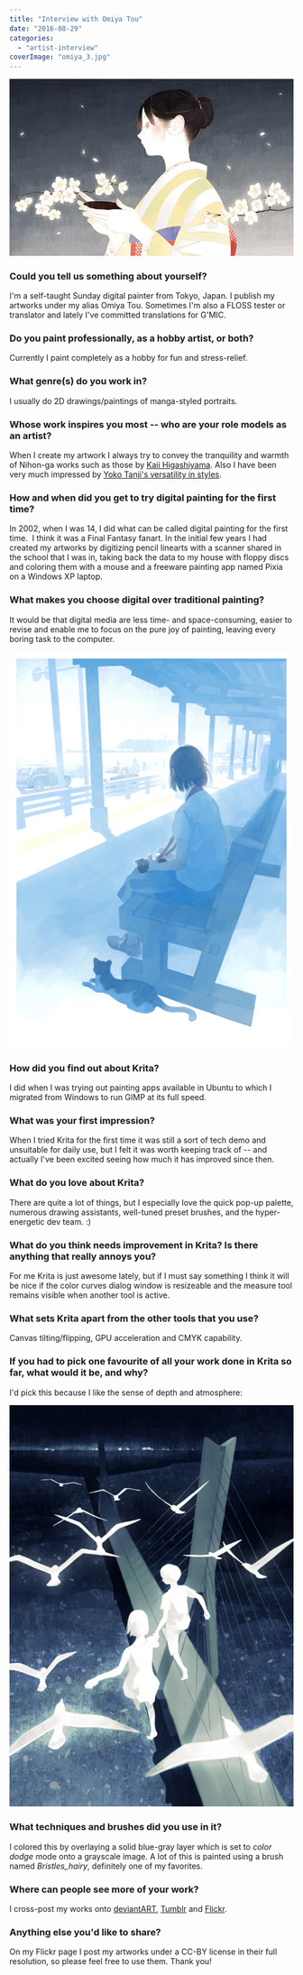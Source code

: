 ```yaml
---
title: "Interview with Omiya Tou"
date: "2016-08-29"
categories: 
  - "artist-interview"
coverImage: "omiya_3.jpg"
---
```


![omiya_3](images/omiya_3.jpg)

### Could you tell us something about yourself?

I'm a self-taught Sunday digital painter from Tokyo, Japan. I publish my artworks under my alias Omiya Tou. Sometimes I'm also a FLOSS tester or translator and lately I've committed translations for G'MIC.

### Do you paint professionally, as a hobby artist, or both?

Currently I paint completely as a hobby for fun and stress-relief.

### What genre(s) do you work in?

I usually do 2D drawings/paintings of manga-styled portraits.

### Whose work inspires you most -- who are your role models as an artist?

When I create my artwork I always try to convey the tranquility and warmth of Nihon-ga works such as those by [Kaii Higashiyama](https://www.google.co.jp/search?q=kaii+higashiyama&tbm=isch). Also I have been very much impressed by [Yoko Tanji's versatility in styles](http://tumblr.tanji.jp/).

### How and when did you get to try digital painting for the first time?

In 2002, when I was 14, I did what can be called digital painting for the first time.  I think it was a Final Fantasy fanart. In the initial few years I had created my artworks by digitizing pencil linearts with a scanner shared in the school that I was in, taking back the data to my house with floppy discs and coloring them with a mouse and a freeware painting app named Pixia on a Windows XP laptop.

### What makes you choose digital over traditional painting?

It would be that digital media are less time- and space-consuming, easier to revise and enable me to focus on the pure joy of painting, leaving every boring task to the computer.

![omiya_2](images/omiya_2.jpg)

### How did you find out about Krita?

I did when I was trying out painting apps available in Ubuntu to which I migrated from Windows to run GIMP at its full speed.

### What was your first impression?

When I tried Krita for the first time it was still a sort of tech demo and unsuitable for daily use, but I felt it was worth keeping track of -- and actually I've been excited seeing how much it has improved since then.

### What do you love about Krita?

There are quite a lot of things, but I especially love the quick pop-up palette, numerous drawing assistants, well-tuned preset brushes, and the hyper-energetic dev team. :)

### What do you think needs improvement in Krita? Is there anything that really annoys you?

For me Krita is just awesome lately, but if I must say something I think it will be nice if the color curves dialog window is resizeable and the measure tool remains visible when another tool is active.

### What sets Krita apart from the other tools that you use?

Canvas tilting/flipping, GPU acceleration and CMYK capability.

### If you had to pick one favourite of all your work done in Krita so far, what would it be, and why?

I'd pick this because I like the sense of depth and atmosphere:

![omiya_1](images/omiya_1.jpg)

### What techniques and brushes did you use in it?

I colored this by overlaying a solid blue-gray layer which is set to _color dodge_ mode onto a grayscale image. A lot of this is painted using a brush named _Bristles\_hairy_, definitely one of my favorites.

### Where can people see more of your work?

I cross-post my works onto [deviantART](http://namito111.deviantart.com/), [Tumblr](http://yukue.tumblr.com/) and [Flickr](https://www.flickr.com/photos/112127384@N04/albums/72157644998156291).

### Anything else you'd like to share?

On my Flickr page I post my artworks under a CC-BY license in their full resolution, so please feel free to use them. Thank you!
